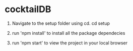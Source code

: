 # cocktailDB

1. Navigate to the setup folder using cd.
cd setup

2. run 'npm install' to install all the package dependecies

3. run 'npm start' to view the project in your local browser
